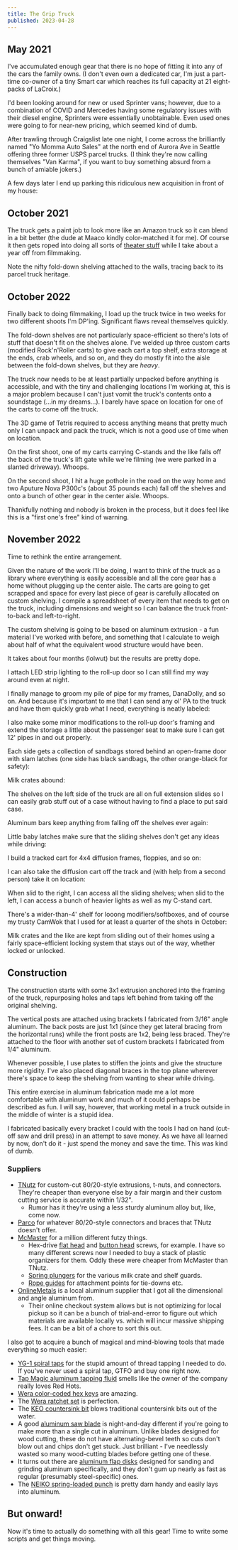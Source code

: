 ```yaml
---
title: The Grip Truck
published: 2023-04-28
---
```


## May 2021

I've accumulated enough gear that there is no hope of fitting it into any of the cars the family owns.
(I don't even own a dedicated car, I'm just a part-time co-owner of a tiny Smart car which reaches its full capacity at 21 eight-packs of LaCroix.)

I'd been looking around for new or used Sprinter vans; however, due to a combination of COVID and Mercedes having some regulatory issues with their diesel engine,
Sprinters were essentially unobtainable. Even used ones were going to for near-new pricing, which seemed kind of dumb.

After trawling through Craigslist late one night, I come across the brilliantly named "Yo Momma Auto Sales" at the north end of Aurora Ave in Seattle
offering three former USPS parcel trucks. (I think they're now calling themselves "Van Karma", if you want to buy something absurd from a bunch of amiable jokers.)

A few days later I end up parking this ridiculous new acquisition in front of my house:

<?# SimpleFigure src="grip-truck/IMG_20210518_191749.jpg" caption="Brand new truck" /?>

## October 2021

The truck gets a paint job to look more like an Amazon truck so it can blend in a bit better (the dude at Maaco kindly color-matched it for me).
Of course it then gets roped into doing all sorts of [theater stuff](../theater/the-odyssey/) while I take about a year off from filmmaking.

<?# SimpleFigure src="grip-truck/IMG_0166.jpg" caption="Brand new paint job" /?>

Note the nifty fold-down shelving attached to the walls, tracing back to its parcel truck heritage.

## October 2022

Finally back to doing filmmaking, I load up the truck twice in two weeks for two different shoots I'm DP'ing. Significant flaws reveal themselves quickly.

The fold-down shelves are not particularly space-efficient so there's lots of stuff that doesn't fit on the shelves alone.
I've welded up three custom carts (modified Rock'n'Roller carts) to give each cart a top shelf, extra storage at the ends, crab wheels, and so on, and they do mostly fit into the aisle
between the fold-down shelves, but they are _heavy_.

The truck now needs to be at least partially unpacked before anything is accessible, and with the tiny and challenging locations I'm working at,
this is a major problem because I can't just vomit the truck's contents onto a soundstage (...in my dreams...).
I barely have space on location for one of the carts to come off the truck.

The 3D game of Tetris required to access anything means that pretty much only I can unpack and pack the truck, which is not a good use of time when on location.

On the first shoot, one of my carts carrying C-stands and the like falls off the back of the truck's lift gate while we're filming (we were parked in a slanted driveway). Whoops.

On the second shoot, I hit a huge pothole in the road on the way home and two Aputure Nova P300c's (about 35 pounds each) fall off the shelves and onto a bunch of other gear in the center aisle. Whoops.

Thankfully nothing and nobody is broken in the process, but it does feel like this is a "first one's free" kind of warning.

## November 2022

Time to rethink the entire arrangement.

Given the nature of the work I'll be doing, I want to think of the truck as a library where everything is easily accessible and all the core gear has a home without plugging up the center aisle.
The carts are going to get scrapped and space for every last piece of gear is carefully allocated on custom shelving.
I compile a spreadsheet of every item that needs to get on the truck, including dimensions and weight so I can balance the truck front-to-back and left-to-right.

The custom shelving is going to be based on aluminum extrusion - a fun material I've worked with before, and something that I calculate to weigh about half of what the equivalent wood structure would have been.

<?# SimpleFigure src="grip-truck/truck-model.png" caption="Isometric view of a whole bunch of crap crammed into one truck" /?>
<?# SimpleFigure src="grip-truck/elevation-L.png" caption="Shop drawings for the left side" /?>
<?# SimpleFigure src="grip-truck/elevation-R.png" caption="Shop drawings for the right side" /?>

It takes about four months (lolwut) but the results are pretty dope.

I attach LED strip lighting to the roll-up door so I can still find my way around even at night.

<?# SimpleFigure src="grip-truck/IMG_0430.jpg" caption="Interior at night, roll-up door closed" /?>

<?# SimpleFigure src="grip-truck/IMG_0435.jpg" caption="Interior at night, roll-up door open" /?>

<?# SimpleFigure src="grip-truck/IMG_0437.jpg" caption="Exterior at night, flood lights because tripping is bad for insurance and people too" /?>

<?# SimpleFigure src="grip-truck/IMG_0461.jpg" caption="Rows and rows of shelving" /?>

I finally manage to groom my pile of pipe for my frames, DanaDolly, and so on.
And because it's important to me that I can send any ol' PA to the truck and have them quickly grab what I need, everything is neatly labeled:

<?# SimpleFigure src="grip-truck/IMG_0465.jpg" caption="Labels for short pipes" /?>

<?# SimpleFigure src="grip-truck/IMG_0464.jpg" caption="Storage for short pipes for frames" /?>
<?# SimpleFigure src="grip-truck/IMG_0473.jpg" caption="Storage for long (8', 12') pipes for bigger frames and dolly" /?>

I also make some minor modifications to the roll-up door's framing and extend the storage a little about the passenger seat to make sure I can get 12' pipes in and out properly.

<?# SimpleFigure src="grip-truck/IMG_0475.jpg" caption="Storage extension for long (8', 12') pipes" /?>

Each side gets a collection of sandbags stored behind an open-frame door with slam latches (one side has black sandbags, the other orange-black for safety):

<?# SimpleFigure src="grip-truck/IMG_0469.jpg" caption="Sandbag prison" /?>

Milk crates abound:

<?# SimpleFigure src="grip-truck/IMG_0467.jpg" caption="Library of half-height crates" /?>
<?# SimpleFigure src="grip-truck/IMG_0470.jpg" caption="Library of full-height crates (partial)" /?>

The shelves on the left side of the truck are all on full extension slides so I can easily grab stuff out of a case without having to find a place to put said case.

<?# SimpleFigure src="grip-truck/IMG_0480.jpg" caption="B-CAM Pelican case (A-CAM currently in the shop)" /?>

Aluminum bars keep anything from falling off the shelves ever again:

<?# SimpleFigure src="grip-truck/IMG_0477.jpg" caption="Guard bar latched shut" /?>
<?# SimpleFigure src="grip-truck/IMG_0479.jpg" caption="Guard bar latch open" /?>

Little baby latches make sure that the sliding shelves don't get any ideas while driving:

<?# SimpleFigure src="grip-truck/IMG_0481.jpg" caption="Shelf latch" /?>

I build a tracked cart for 4x4 diffusion frames, floppies, and so on:

<?# SimpleFigure src="grip-truck/IMG_0482.jpg" caption="Diffusion cart" /?>
<?# SimpleFigure src="grip-truck/IMG_0483.jpg" caption="Diffusion cart track wheel" /?>
<?# SimpleFigure src="grip-truck/IMG_0484.jpg" caption="Diffusion cart track brake" /?>

I can also take the diffusion cart off the track and (with help from a second person) take it on location:

<?# SimpleFigure src="grip-truck/IMG_0488.jpg" caption="Diffusion cart in the wild" /?>

When slid to the right, I can access all the sliding shelves; when slid to the left, I can access a bunch of heavier lights as well as my C-stand cart.

<?# SimpleFigure src="grip-truck/IMG_0486.jpg" caption="Those pesky Nova P300c's now finally on the ground where they belong" /?>

There's a wider-than-4' shelf for looong modifiers/softboxes, and of course my trusty CamWok that I used for at least a quarter of the shots in October:

<?# SimpleFigure src="grip-truck/IMG_0491.jpg" caption="CamWok and large modifiers" /?>

Milk crates and the like are kept from sliding out of their homes using a fairly space-efficient locking system that stays out of the way,
whether locked or unlocked.

<?# SimpleFigure src="grip-truck/IMG_0503.jpg" caption="Milk crate gate, unlocked" /?>

<?# SimpleFigure src="grip-truck/IMG_0504.jpg" caption="Milk crate gate, locked" /?>

## Construction

The construction starts with some 3x1 extrusion anchored into the framing of the truck, repurposing holes and taps left behind from taking off the original shelving.

<?# SimpleFigure src="grip-truck/IMG_0496.jpg" caption="Horizontal base strut" /?>

The vertical posts are attached using brackets I fabricated from 3/16" angle aluminum.
The back posts are just 1x1 (since they get lateral bracing from the horizontal runs)
while the front posts are 1x2, being less braced. They're attached to the floor with another set of custom brackets I fabricated from 1/4" aluminum.

<?# SimpleFigure src="grip-truck/IMG_0507.jpg" caption="Note the squishy gym flooring to keep the stands from bouncing" /?>

Whenever possible, I use plates to stiffen the joints and give the structure more rigidity.
I've also placed diagonal braces in the top plane wherever there's space to keep the shelving from wanting to shear while driving.

<?# SimpleFigure src="grip-truck/IMG_0495.jpg" caption="Joint plate and cross-brace detail" /?>

This entire exercise in aluminum fabrication made me a lot more comfortable with aluminum work and much of it could perhaps be described as fun.
I will say, however, that working metal in a truck outside in the middle of winter is a stupid idea.

I fabricated basically every bracket I could with the tools I had on hand (cut-off saw and drill press) in an attempt to save money.
As we have all learned by now, don't do it - just spend the money and save the time. This was kind of dumb.

### Suppliers

- [TNutz](https://www.tnutz.com/) for custom-cut 80/20-style extrusions, t-nuts, and connectors. They're cheaper than everyone else by a fair margin and their custom cutting service is accurate within 1/32".
  - Rumor has it they're using a less sturdy aluminum alloy but, like, come now.
- [Parco](https://parco-inc.com/) for whatever 80/20-style connectors and braces that TNutz doesn't offer.
- [McMaster](https://www.mcmaster.com/) for a million different futzy things.
  - Hex-drive [flat head](https://www.mcmaster.com/catalog/129/3421/91253A537) and [button head](https://www.mcmaster.com/catalog/129/3381/91255A535) screws, for example. I have so many different screws now I needed to buy a stack of plastic organizers for them. Oddly these were cheaper from McMaster than TNutz.
  - [Spring plungers](https://www.mcmaster.com/catalog/129/3808/8478A34) for the various milk crate and shelf guards.
  - [Rope guides](https://www.mcmaster.com/catalog/129/1788/8860T84) for attachment points for tie-downs etc.
- [OnlineMetals](https://onlinemetals.com) is a local aluminum supplier that I got all the dimensional and angle aluminum from.
  - Their online checkout system allows but is not optimizing for local pickup so it can be a bunch of trial-and-error to figure out which materials are available locally vs. which will incur massive shipping fees.
    It can be a bit of a chore to sort this out.

I also got to acquire a bunch of magical and mind-blowing tools that made everything so much easier:

- [YG-1 spiral taps](https://www.amazon.com/gp/product/B00F8TXMKI/ref=ppx_yo_dt_b_search_asin_title?ie=UTF8&psc=1) for the stupid amount of thread tapping I needed to do. If you've never used a spiral tap, GTFO and buy one right now.
- [Tap Magic aluminum tapping fluid](https://www.amazon.com/gp/product/B00065VEUO/ref=ppx_yo_dt_b_search_asin_title?ie=UTF8&psc=1) smells like the owner of the company really loves Red Hots.
- [Wera color-coded hex keys](https://www.amazon.com/gp/product/B08XTW2Q2D/ref=ppx_yo_dt_b_search_asin_title?ie=UTF8&psc=1) are amazing.
- The [Wera ratchet set](https://www.amazon.com/gp/product/B00IXMEDQ4/ref=ppx_yo_dt_b_search_asin_title?ie=UTF8&psc=1) is perfection.
- The [KEO countersink bit](https://www.amazon.com/gp/product/B00947BQ08/ref=ppx_yo_dt_b_search_asin_title?ie=UTF8&psc=1) blows traditional countersink bits out of the water.
- A good [aluminum saw blade](https://www.amazon.com/gp/product/B01M1V757H/ref=ppx_yo_dt_b_search_asin_title?ie=UTF8&psc=1) is night-and-day different if you're going to make more than a single cut in aluminum.
  Unlike blades designed for wood cutting, these do not have alternating-bevel teeth so cuts don't blow out and chips don't get stuck. Just brilliant - I've needlessly wasted so many wood-cutting blades before getting one of these.
- It turns out there are [aluminum flap disks](https://www.amazon.com/gp/product/B078XNW2DQ/ref=ppx_yo_dt_b_search_asin_title?ie=UTF8&psc=1) designed for sanding and grinding aluminum specifically, and they don't gum up
  nearly as fast as regular (presumably steel-specific) ones.
- The [NEIKO spring-loaded punch](https://www.amazon.com/gp/product/B008DXYOLC/ref=ppx_yo_dt_b_search_asin_title?ie=UTF8&psc=1) is pretty darn handy and easily lays into aluminum.

## But onward!

Now it's time to actually do something with all this gear! Time to write some scripts and get things moving.
